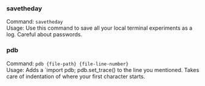 ### savetheday
Command: `savetheday`  
Usage: Use this command to save all your local terminal experiments as a log. Careful about passwords.  

### pdb
Command: `pdb {file-path} {file-line-number}`  
Usage: Adds a `import pdb; pdb.set_trace() to the line you mentioned. Takes care of indentation of where your first character starts.  
